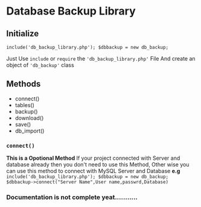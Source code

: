 # Database Backup Library 
## Initialize
`include('db_backup_library.php'); $dbbackup = new db_backup;`

Just Use `include` or `require` the `'db_backup_library.php'` File
And create an object of `'db_backup'` class


## Methods
	
* connect() 
* tables()
* backup()
* download()
* save()
* db_import()

### `connect()`
**This is a Opotional Method**
If your project connected with Server and database already then you don't need to use this Method,
Other wise you can use this method to connect with MySQL Server and Database
**e.g**
`include('db_backup_library.php'); $dbbackup = new db_backup;`
`$dbbackup->connect("Server Name",User name,passwrd,Database)`
### Documentation is not complete yeat...........
